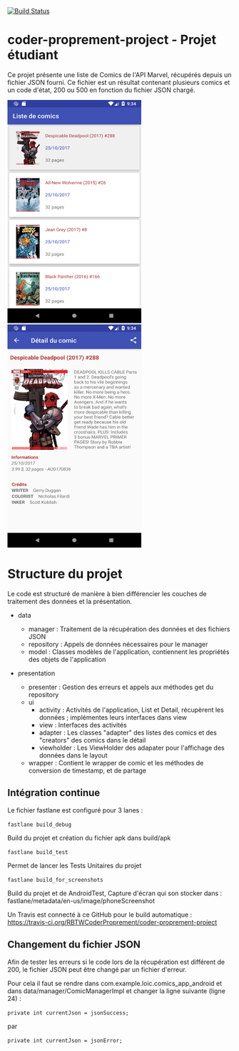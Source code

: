 [![Build Status](https://api.travis-ci.org/RBTWCoderProprement/coder-proprement-project.svg?branch=master)](https://api.travis-ci.org/RBTWCoderProprement/coder-proprement-project)
# coder-proprement-project - Projet étudiant

Ce projet présente une liste de Comics de l'API Marvel, récupérés depuis un fichier JSON fourni. Ce fichier est un résultat contenant plusieurs comics et un code d'état, 200 ou 500 en fonction du fichier JSON chargé.

<img src="fastlane/metadata/android/en-US/images/phoneScreenshots/comic-list_1546724085122.png" width="300" height="500"> <img src="fastlane/metadata/android/en-US/images/phoneScreenshots/comic-detail_1546724091003.png" width="300" height="500">


# Structure du projet

Le code est structuré de manière à bien différencier les couches de traitement des données et la présentation.

- data
  - manager : Traitement de la récupération des données et des fichiers JSON
  - repository : Appels de données nécessaires pour le manager
  - model : Classes modèles de l'application, contiennent les propriétés des objets de l'application
  
- presentation
  - presenter : Gestion des erreurs et appels aux méthodes get du repository
  - ui
    - activity : Activités de l'application, List et Detail, récupèrent les données ; implémentes leurs interfaces dans view
    - view : Interfaces des activités
    - adapter : Les classes "adapter" des listes des comics et des "creators" des comics dans le détail
    - viewholder : Les ViewHolder des adapater pour l'affichage des données dans le layout
  - wrapper : Contient le wrapper de comic et les méthodes de conversion de timestamp, et de partage
  
## Intégration continue

Le fichier fastlane est configuré pour 3 lanes :

```fastlane build_debug```

  Build du projet et création du fichier apk dans build/apk
 
```fastlane build_test```

  Permet de lancer les Tests Unitaires du projet

```fastlane build_for_screenshots```

  Build du projet et de AndroidTest, Capture d'écran qui son stocker dans : fastlane/metadata/en-us/image/phoneScreenshot

Un Travis est connecté à ce GitHub pour le build automatique : https://travis-ci.org/RBTWCoderProprement/coder-proprement-project

## Changement du fichier JSON

Afin de tester les erreurs si le code lors de la récupération est différent de 200, le fichier JSON peut être changé par un fichier d'erreur.

Pour cela il faut se rendre dans com.example.loic.comics_app_android et dans data/manager/ComicManagerImpl et changer la ligne suivante (ligne 24) :

  ```private int currentJson = jsonSuccess;```
  
par

  ```private int currentJson = jsonError;```
